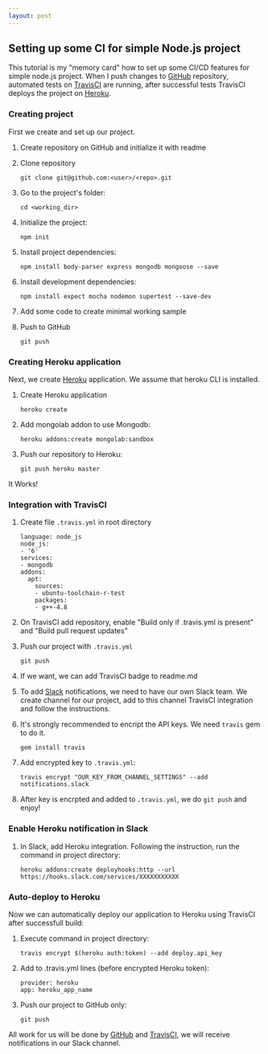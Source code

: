 ```yaml
---
layout: post
---
```


## Setting up some CI for simple Node.js project

This tutorial is my "memory card" how to set up some CI/CD features for simple node.js project. When I push changes to [GitHub](http://github.com)  repository, automated tests on [TravisCI](https://travis-ci.org/) are running, after successful tests TravisCI deploys the project on [Heroku](https://heroku.com). 

### Creating project

First we create and set up our project.

1. Create repository on GitHub  and initialize it with readme

2. Clone repository

    ```
    git clone git@github.com:<user>/<repo>.git
    ```

3. Go to the project's folder:

    ```
    cd <working_dir>
    ```

4. Initialize the project:

    ```
    npm init
    ```

5. Install project dependencies:

    ```
    npm install body-parser express mongodb mongoose --save
    ```

6. Install development dependencies:

    ```
    npm install expect mocha nodemon supertest --save-dev
    ```

7. Add some code to create minimal working sample

8. Push to GitHub

    ```
    git push
    ```

### Creating Heroku application

Next, we create [Heroku](https://heroku.com) application. We assume that heroku CLI is installed.

1. Create Heroku application

    ```
    heroku create
    ```

2. Add mongolab addon to use Mongodb:

    ```
    heroku addons:create mongolab:sandbox
    ```

3. Push our repository to Heroku:

    ```
    git push heroku master
    ```

It Works!

### Integration with TravisCI

1. Create file `.travis.yml` in root directory

    ```
    language: node_js 
    node_js:
    - '6'
    services:
    - mongodb
    addons:
      apt: 
        sources: 
        - ubuntu-toolchain-r-test
        packages:
        - g++-4.8    
    ```

2. On TravisCI add repository, enable "Build only if .travis.yml is present" and "Build pull request updates"

3. Push our project with `.travis.yml`

    ```
    git push
    ```

4. If we want, we can add TravisCI badge to readme.md

5. To add [Slack](https://slack.com/) notifications, we need to have our own Slack team. We create channel for our project, add to this channel TravisCI integration and follow the instructions.

6. It's strongly recommended to encript the API keys. We need `travis` gem to do it.

    ```
    gem install travis
    ```

7. Add encrypted key to `.travis.yml`:

    ```
    travis encrypt "OUR_KEY_FROM_CHANNEL_SETTINGS" --add notifications.slack
    ```

8. After key is encrpted and added to `.travis.yml`, we do `git push` and enjoy!

### Enable Heroku notification in Slack

1. In Slack, add Heroku integration. Following the instruction, run the command in project directory:

    ```
    heroku addons:create deployhooks:http --url https://hooks.slack.com/services/XXXXXXXXXXX
    ```

### Auto-deploy to Heroku

Now we can automatically deploy our application to Heroku using TravisCI after successfull build:

1. Execute command in project directory:

    ```
    travis encrypt $(heroku auth:token) --add deploy.api_key
    ```

2. Add to .travis.yml lines (before encrypted Heroku token):

    ```
    provider: heroku
    app: heroku_app_name
    ```

3. Push our project to GitHub only:

    ```
    git push
    ```

All work for us will be done by [GitHub](http://github.com) and [TravisCI](https://travis-ci.org/), we will receive notifications in our Slack channel.

